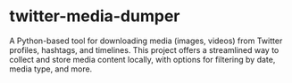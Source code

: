 # twitter-media-dumper
A Python-based tool for downloading media (images, videos) from Twitter profiles, hashtags, and timelines. This project offers a streamlined way to collect and store media content locally, with options for filtering by date, media type, and more.
